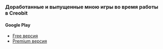 ### Доработанные и выпущенные мною игры во время работы в Creobit
#### Google Play
- [Free версия](https://play.google.com/store/apps/details?id=com.eightfloor.lostartifacts.freemium.googleplay&hl=ru&gl=US)
- [Premium версия](https://play.google.com/store/apps/details?id=com.eightfloor.lostartifactsorigins.premium.mobile&hl=ru&gl=US)
